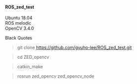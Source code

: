 #### ROS_zed_test

Ubuntu 18.04  
ROS melodic  
OpenCV 3.4.0  

Black Quotes
> git clone https://github.com/gyuho-lee/ROS_zed_test.git  

> cd ZED_opencv

> catkin_make

> rosrun zed_opencv zed_opencv_node
